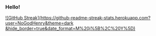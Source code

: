 ### Hello!  

[![GitHub Streak](https://github-readme-streak-stats.herokuapp.com?user=NoGodHenry&theme=dark &hide_border=true&date_format=M%20j%5B%2C%20Y%5D)](https://google.com)
 
